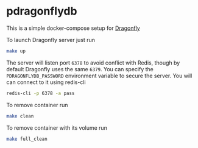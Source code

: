 # pdragonflydb

This is a simple docker-compose setup for [Dragonfly](https://github.com/dragonflydb/dragonfly)

To launch Dragonfly server just run 

```bash
make up
```

The server will listen port `6378` to avoid conflict with Redis, though by default Dragonfly uses the same `6379`. You can specify the `PDRAGONFLYDB_PASSWORD` environment variable to secure the server. You will can connect to it using redis-cli

```bash
redis-cli -p 6378 -a pass
```

To remove container  run

```bash
make clean
```

To remove container with its volume run

```bash
make full_clean
```
